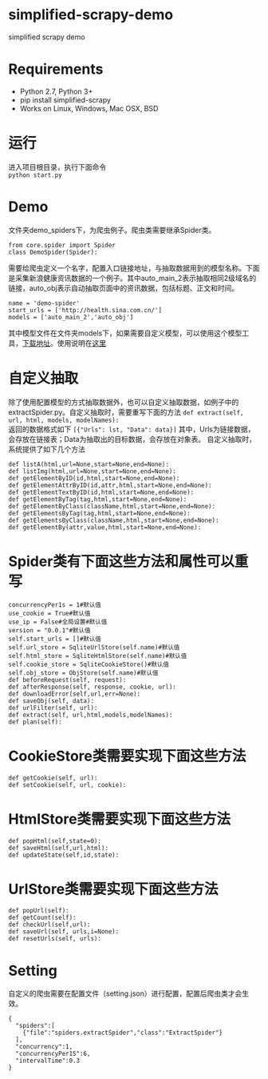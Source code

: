 # simplified-scrapy-demo
simplified scrapy demo
# Requirements
+ Python 2.7, Python 3+
+ pip install simplified-scrapy
+ Works on Linux, Windows, Mac OSX, BSD
# 运行
进入项目根目录，执行下面命令  
`python start.py`
# Demo
文件夹demo_spiders下，为爬虫例子。爬虫类需要继承Spider类。
```
from core.spider import Spider 
class DemoSpider(Spider):
```
需要给爬虫定义一个名字，配置入口链接地址，与抽取数据用到的模型名称。下面是采集新浪健康资讯数据的一个例子。其中auto_main_2表示抽取相同2级域名的链接，auto_obj表示自动抽取页面中的资讯数据，包括标题、正文和时间。
```
name = 'demo-spider'
start_urls = ['http://health.sina.com.cn/']
models = ['auto_main_2','auto_obj']
```
其中模型文件在文件夹models下，如果需要自定义模型，可以使用这个模型工具，[下载地址](https://github.com/yiyedata/yiyespider/raw/master/publish/yiyeclient_0.9.zip)。使用说明在[这里](https://github.com/yiyedata/yiyespider/raw/master/%E4%B8%80%E4%B8%9A%E5%88%86%E5%B8%83%E5%BC%8F%E9%80%9A%E7%94%A8%E9%87%87%E9%9B%86%E7%B3%BB%E7%BB%9F%E6%A8%A1%E5%9E%8B%E5%B7%A5%E5%85%B7%E6%96%87%E6%A1%A3.docx)
# 自定义抽取
除了使用配置模型的方式抽取数据外，也可以自定义抽取数据，如例子中的 extractSpider.py。自定义抽取时，需要重写下面的方法
`def extract(self, url, html, models, modelNames):`  
返回的数据格式如下
`[{"Urls": lst, "Data": data}]`
其中，Urls为链接数据，会存放在链接表；Data为抽取出的目标数据，会存放在对象表。
自定义抽取时，系统提供了如下几个方法
```
def listA(html,url=None,start=None,end=None):
def listImg(html,url=None,start=None,end=None):
def getElementByID(id,html,start=None,end=None):
def getElementAttrByID(id,attr,html,start=None,end=None):
def getElementTextByID(id,html,start=None,end=None):
def getElementByTag(tag,html,start=None,end=None):
def getElementByClass(className,html,start=None,end=None):
def getElementsByTag(tag,html,start=None,end=None):
def getElementsByClass(className,html,start=None,end=None):
def getElementBy(attr,value,html,start=None,end=None):
```
# Spider类有下面这些方法和属性可以重写
```
concurrencyPer1s = 1#默认值
use_cookie = True#默认值
use_ip = False#全局设置#默认值
version = "0.0.1"#默认值
self.start_urls = []#默认值
self.url_store = SqliteUrlStore(self.name)#默认值
self.html_store = SqliteHtmlStore(self.name)#默认值
self.cookie_store = SqliteCookieStore()#默认值
self.obj_store = ObjStore(self.name)#默认值
def beforeRequest(self, request):
def afterResponse(self, response, cookie, url):
def downloadError(self,url,err=None):
def saveObj(self, data):
def urlFilter(self, url):
def extract(self, url,html,models,modelNames):
def plan(self):
```
# CookieStore类需要实现下面这些方法
```
def getCookie(self, url):
def setCookie(self, url, cookie):
```
# HtmlStore类需要实现下面这些方法
```
def popHtml(self,state=0):
def saveHtml(self,url,html):
def updateState(self,id,state):
```
# UrlStore类需要实现下面这些方法
```
def popUrl(self):
def getCount(self):
def checkUrl(self,url):
def saveUrl(self, urls,i=None):
def resetUrls(self, urls):
```
# Setting
自定义的爬虫需要在配置文件（setting.json）进行配置，配置后爬虫类才会生效。
```
{
  "spiders":[
    {"file":"spiders.extractSpider","class":"ExtractSpider"}
  ],
  "concurrency":1,
  "concurrencyPer1S":6,
  "intervalTime":0.3
}
```

